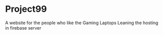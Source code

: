 # Project99
A website for the people who like the Gaming Laptops
Leaning the hosting in firebase server
